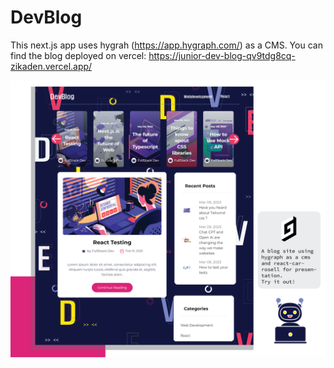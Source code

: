 # DevBlog

This next.js app uses hygrah (https://app.hygraph.com/) as a CMS.
You can find the blog deployed on vercel: https://junior-dev-blog-qv9tdg8cq-zikaden.vercel.app/



![Mockup_DevBlog](public/mockup/2023_01_mockups-01.png)

